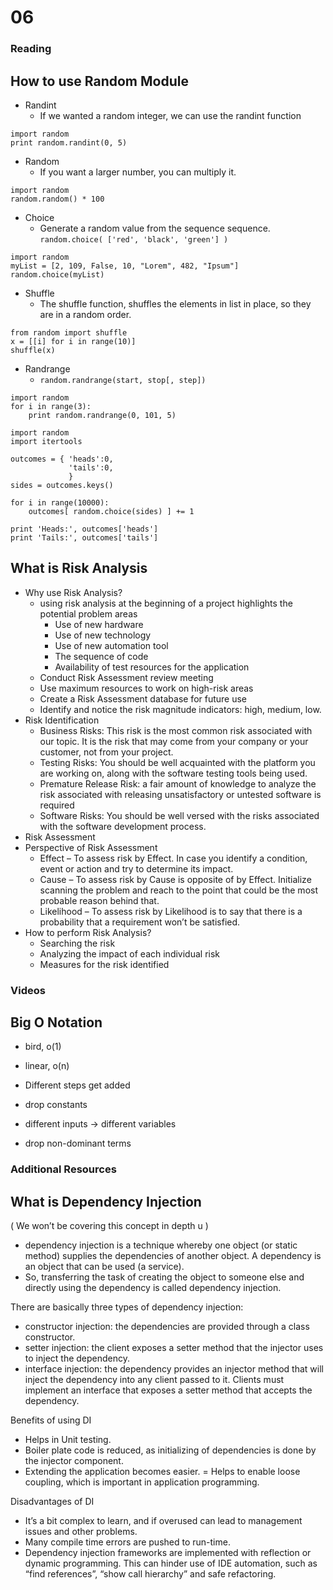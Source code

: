 # 06

### Reading

## How to use Random Module

- Randint
  - If we wanted a random integer, we can use the randint function
```
import random
print random.randint(0, 5)
```
- Random
  - If you want a larger number, you can multiply it.
```
import random
random.random() * 100
```
- Choice
  - Generate a random value from the sequence sequence.
`random.choice( ['red', 'black', 'green'] )`
```
import random
myList = [2, 109, False, 10, "Lorem", 482, "Ipsum"]
random.choice(myList)
```
- Shuffle
  - The shuffle function, shuffles the elements in list in place, so they are in a random order.
```
from random import shuffle
x = [[i] for i in range(10)]
shuffle(x)
```
- Randrange
  - `random.randrange(start, stop[, step])`
```
import random
for i in range(3):
    print random.randrange(0, 101, 5)
```

```
import random
import itertools

outcomes = { 'heads':0,
             'tails':0,
             }
sides = outcomes.keys()

for i in range(10000):
    outcomes[ random.choice(sides) ] += 1

print 'Heads:', outcomes['heads']
print 'Tails:', outcomes['tails']
```



## What is Risk Analysis

- Why use Risk Analysis?
  - using risk analysis at the beginning of a project highlights the potential problem areas
    - Use of new hardware
    - Use of new technology
    - Use of new automation tool
    - The sequence of code
    - Availability of test resources for the application
  - Conduct Risk Assessment review meeting
  - Use maximum resources to work on high-risk areas
  - Create a Risk Assessment database for future use
  - Identify and notice the risk magnitude indicators: high, medium, low.
- Risk Identification
  - Business Risks: This risk is the most common risk associated with our topic. It is the risk that may come from your company or your customer, not from your project.
  - Testing Risks: You should be well acquainted with the platform you are working on, along with the software testing tools being used.
  - Premature Release Risk: a fair amount of knowledge to analyze the risk associated with releasing unsatisfactory or untested software is required
  - Software Risks: You should be well versed with the risks associated with the software development process.
- Risk Assessment
- Perspective of Risk Assessment
  - Effect – To assess risk by Effect. In case you identify a condition, event or action and try to determine its impact.
  - Cause – To assess risk by Cause is opposite of by Effect. Initialize scanning the problem and reach to the point that could be the most probable reason behind that.
  - Likelihood – To assess risk by Likelihood is to say that there is a probability that a requirement won’t be satisfied.
- How to perform Risk Analysis?
  - Searching the risk
  - Analyzing the impact of each individual risk
  - Measures for the risk identified


### Videos
## Big O Notation
-   bird, o(1)
-   linear, o(n)

- Different steps get added
- drop constants
- different inputs -> different variables
- drop non-dominant terms

### Additional Resources
## What is Dependency Injection
( We won’t be covering this concept in depth u )
- dependency injection is a technique whereby one object (or static method) supplies the dependencies of another object. A dependency is an object that can be used (a service).
- So, transferring the task of creating the object to someone else and directly using the dependency is called dependency injection.

There are basically three types of dependency injection:
- constructor injection: the dependencies are provided through a class constructor.
- setter injection: the client exposes a setter method that the injector uses to inject the dependency.
- interface injection: the dependency provides an injector method that will inject the dependency into any client passed to it. Clients must implement an interface that exposes a setter method that accepts the dependency.

Benefits of using DI
- Helps in Unit testing.
- Boiler plate code is reduced, as initializing of dependencies is done by the injector component.
- Extending the application becomes easier.
= Helps to enable loose coupling, which is important in application programming.

Disadvantages of DI
- It’s a bit complex to learn, and if overused can lead to management issues and other problems.
- Many compile time errors are pushed to run-time.
- Dependency injection frameworks are implemented with reflection or dynamic programming. This can hinder use of IDE automation, such as “find references”, “show call hierarchy” and safe refactoring.